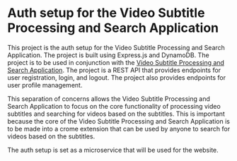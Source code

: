 # Auth setup for the Video Subtitle Processing and Search Application

This project is the auth setup for the Video Subtitle Processing and Search Application. The project is built using Express.js and DynamoDB. The project is to be used in conjunction with the [Video Subtitle Processing and Search Application](https://github.com/lordgrim18/VideoSearch). The project is a REST API that provides endpoints for user registration, login, and logout. The project also provides endpoints for user profile management. 

This separation of concerns allows the Video Subtitle Processing and Search Application to focus on the core functionality of processing video subtitles and searching for videos based on the subtitles. This is important because the core of the Video Subtitle Processing and Search Application is to be made into a crome extension that can be used by anyone to search for videos based on the subtitles. 

The auth setup is set as a microservice that will be used for the website.